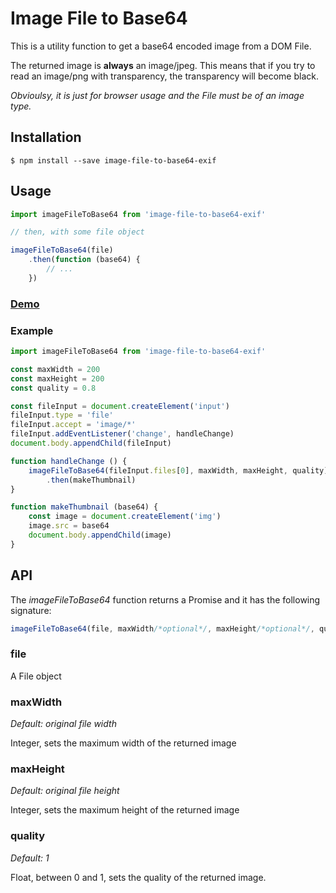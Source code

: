 # Image File to Base64

This is a utility function to get a base64 encoded image from a DOM File.

The returned image is **always** an image/jpeg. This means that if you try to read an image/png with transparency, the transparency will become black.

*Obvioulsy, it is just for browser usage and the File must be of an image type.*

## Installation

```
$ npm install --save image-file-to-base64-exif
```

## Usage

```javascript
import imageFileToBase64 from 'image-file-to-base64-exif'

// then, with some file object

imageFileToBase64(file)
    .then(function (base64) {
        // ...
    })
```

### [Demo](https://repl.it/@iguatemicanfield/image-file-to-base64-exif)

### Example

```javascript
import imageFileToBase64 from 'image-file-to-base64-exif'

const maxWidth = 200
const maxHeight = 200
const quality = 0.8

const fileInput = document.createElement('input')
fileInput.type = 'file'
fileInput.accept = 'image/*'
fileInput.addEventListener('change', handleChange)
document.body.appendChild(fileInput)

function handleChange () {
    imageFileToBase64(fileInput.files[0], maxWidth, maxHeight, quality)
        .then(makeThumbnail)
}

function makeThumbnail (base64) {
    const image = document.createElement('img')
    image.src = base64
    document.body.appendChild(image)
}
```

## API

The *imageFileToBase64* function returns a Promise and it has the following signature:

```javascript
imageFileToBase64(file, maxWidth/*optional*/, maxHeight/*optional*/, quality/*optional*/)
```

### file

 A File object

### maxWidth

*Default: original file width*

Integer, sets the maximum width of the returned image

### maxHeight

*Default: original file height*

Integer, sets the maximum height of the returned image

### quality

*Default: 1*

Float, between 0 and 1, sets the quality of the returned image.
